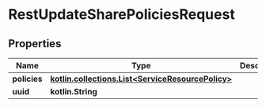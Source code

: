 
# RestUpdateSharePoliciesRequest

## Properties
| Name | Type | Description | Notes |
| ------------ | ------------- | ------------- | ------------- |
| **policies** | [**kotlin.collections.List&lt;ServiceResourcePolicy&gt;**](ServiceResourcePolicy.md) |  |  [optional] |
| **uuid** | **kotlin.String** |  |  [optional] |

